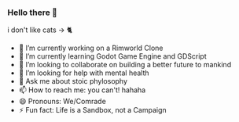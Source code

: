 ### Hello there 👋
i don't like cats -> 🐈

- 🔭 I’m currently working on a Rimworld Clone
- 🌱 I’m currently learning Godot Game Engine and GDScript
- 👯 I’m looking to collaborate on building a better future to mankind
- 🤔 I’m looking for help with mental health
- 💬 Ask me about stoic phylosophy
- 📫 How to reach me: you can't! hahaha
- 😄 Pronouns: We/Comrade
- ⚡ Fun fact: Life is a Sandbox, not a Campaign

<!--
**Rajhakin/Rajhakin** is a ✨ _special_ ✨ repository because its `README.md` (this file) appears on your GitHub profile.

Here are some ideas to get you started:


-->
